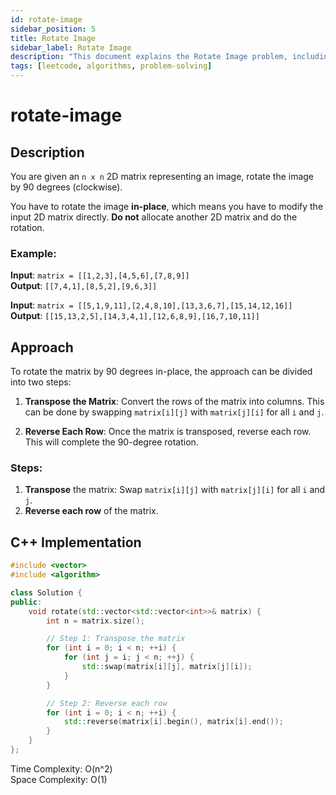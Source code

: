 ```yaml
---
id: rotate-image
sidebar_position: 5
title: Rotate Image
sidebar_label: Rotate Image
description: "This document explains the Rotate Image problem, including its description, approach, and implementation in C++."
tags: [leetcode, algorithms, problem-solving]
---
```


# rotate-image

## Description
You are given an `n x n` 2D matrix representing an image, rotate the image by 90 degrees (clockwise).

You have to rotate the image **in-place**, which means you have to modify the input 2D matrix directly. **Do not** allocate another 2D matrix and do the rotation.

### Example:
**Input**: `matrix = [[1,2,3],[4,5,6],[7,8,9]]`  
**Output**: `[[7,4,1],[8,5,2],[9,6,3]]`

**Input**: `matrix = [[5,1,9,11],[2,4,8,10],[13,3,6,7],[15,14,12,16]]`  
**Output**: `[[15,13,2,5],[14,3,4,1],[12,6,8,9],[16,7,10,11]]`

## Approach
To rotate the matrix by 90 degrees in-place, the approach can be divided into two steps:

1. **Transpose the Matrix**: Convert the rows of the matrix into columns. This can be done by swapping `matrix[i][j]` with `matrix[j][i]` for all `i` and `j`.
   
2. **Reverse Each Row**: Once the matrix is transposed, reverse each row. This will complete the 90-degree rotation.

### Steps:
1. **Transpose** the matrix: Swap `matrix[i][j]` with `matrix[j][i]` for all `i` and `j`.
2. **Reverse each row** of the matrix.

## C++ Implementation

```cpp
#include <vector>
#include <algorithm>

class Solution {
public:
    void rotate(std::vector<std::vector<int>>& matrix) {
        int n = matrix.size();

        // Step 1: Transpose the matrix
        for (int i = 0; i < n; ++i) {
            for (int j = i; j < n; ++j) {
                std::swap(matrix[i][j], matrix[j][i]);
            }
        }

        // Step 2: Reverse each row
        for (int i = 0; i < n; ++i) {
            std::reverse(matrix[i].begin(), matrix[i].end());
        }
    }
};
```
Time Complexity: O(n^2)  <br/>
Space Complexity: O(1) 